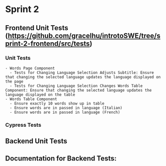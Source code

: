 # Sprint 2
## Frontend Unit Tests (https://github.com/gracelhu/introtoSWE/tree/sprint-2-frontend/src/tests)
  ### Unit Tests 
    - Words Page Component
      - Tests for Changing Language Selection Adjusts Subtitle: Ensure that changing the selected language updates the language displayed on the page
      - Tests for Changing Language Selection Changes Words Table Component: Ensure that changing the selected language updates the language displayed on the table
    - Words Table Component
      - Ensure exactly 10 words show up in table
      - Ensure words are in passed in language (Italian)
      - Ensure words are in passed in language (French)
  ### Cypress Tests
  
## Backend Unit Tests

## Documentation for Backend Tests: 
